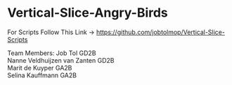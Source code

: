 # Vertical-Slice-Angry-Birds

For Scripts Follow This Link -> https://github.com/jobtolmop/Vertical-Slice-Scripts

Team Members:
Job Tol GD2B <br>
Nanne Veldhuijzen van Zanten GD2B <br>
Marit de Kuyper GA2B <br>
Selina Kauffmann GA2B
